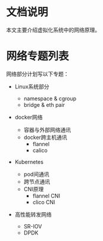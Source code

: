 

# 文档说明

本文主要介绍虚拟化系统中的网络原理。




# 网络专题列表

网络部分计划写以下专题：



- Linux系统部分
  - namespace & cgroup
  - bridge & eth pair
- docker网络
  - 容器与外部网络通讯
  - docker跨主机通讯
    - flannel
    - calico
- Kubernetes
  - pod间通讯
  - 跨节点通讯
  - CNI原理
    - flannel CNI
    - clico CNI

- 高性能转发网络
  - SR-IOV
  - DPDK

